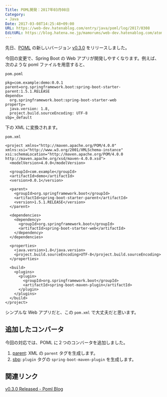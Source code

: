 ```yaml
---
Title: POML開発：2017年03月08日
Category:
- Java
Date: 2017-03-08T14:25:48+09:00
URL: https://web-dev.hatenablog.com/entry/java/poml/log/2017/0308
EditURL: https://blog.hatena.ne.jp/mamorums/web-dev.hatenablog.com/atom/entry/10328749687224942352
---
```


先日、[POML](https://github.com/mamorum/poml) の新しいバージョン [v0.3.0](https://github.com/mamorum/poml/releases/tag/v0.3.0) をリリースしました。

今回の変更で、Spring Boot の Web アプリが開発しやすくなります。例えば、次のような poml ファイルを用意すると、


`pom.poml`

```
pkg=com.example:demo:0.0.1
parent=org.springframework.boot:spring-boot-starter-parent:1.5.1.RELEASE
depends=
  org.springframework.boot:spring-boot-starter-web
property=
  java.version: 1.8,
  project.build.sourceEncoding: UTF-8
sbp=_default
```

下の XML に変換されます。

`pom.xml`

```
<project xmlns="http://maven.apache.org/POM/4.0.0" xmlns:xsi="http://www.w3.org/2001/XMLSchema-instance" xsi:schemaLocation="http://maven.apache.org/POM/4.0.0 http://maven.apache.org/xsd/maven-4.0.0.xsd">
  <modelVersion>4.0.0</modelVersion>

  <groupId>com.example</groupId>
  <artifactId>demo</artifactId>
  <version>0.0.1</version>

  <parent>
    <groupId>org.springframework.boot</groupId>
    <artifactId>spring-boot-starter-parent</artifactId>
    <version>1.5.1.RELEASE</version>
  </parent>

  <dependencies>
    <dependency>
      <groupId>org.springframework.boot</groupId>
      <artifactId>spring-boot-starter-web</artifactId>
    </dependency>
  </dependencies>

  <properties>
    <java.version>1.8</java.version>
    <project.build.sourceEncoding>UTF-8</project.build.sourceEncoding>
  </properties>

  <build>
    <plugins>
      <plugin>
        <groupId>org.springframework.boot</groupId>
        <artifactId>spring-boot-maven-plugin</artifactId>
      </plugin>
    </plugins>
  </build>
</project>
```

シンプルな Web アプリだと、この `pom.xml` で大丈夫だと思います。


## 追加したコンバータ
今回の対応では、POML に２つのコンバータを追加しました。

1. [parent](https://github.com/mamorum/poml/wiki/parent): XML の `parent` タグを生成します。
2. [sbp](https://github.com/mamorum/poml/wiki/sbp): `plugin` タグの `spring-boot-maven-plugin` を生成します。


## 関連リンク
[v0.3.0 Released - Poml Blog](http://java-poml.blogspot.com/2017/03/08-v0.3.0-Released.html)
